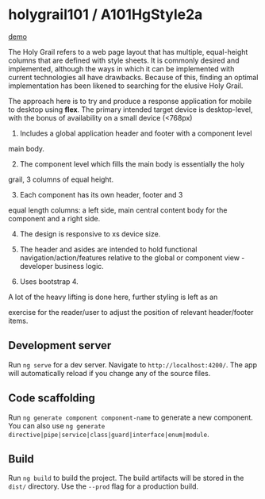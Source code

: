 # holygrail101 / A101HgStyle2a

[demo](https://holygrail101.herokuapp.com)

The Holy Grail refers to a web page layout that has multiple, equal-height columns that are defined with style sheets. It is commonly desired and implemented, although the ways in which it can be implemented with current technologies all have drawbacks. Because of this, finding an optimal implementation has been likened to searching for the elusive Holy Grail.

The approach here is to try and produce a response application for mobile to desktop using <b>flex</b>. The primary intended target device is desktop-level, with the bonus of availability on a small device (<768px)

1. Includes a global application header and footer with a component level

main body.

2. The component level which fills the main body is essentially the holy

grail, 3 columns of equal height.

3. Each component has its own header, footer and 3

equal length columns: a left side, main central content body for the component and a right side.

4. The design is responsive to xs device size.

5. The header and asides are intended to hold functional navigation/action/features relative to the global or component view - developer business logic.

6. Uses bootstrap 4.

A lot of the heavy lifting is done here, further styling is left as an

exercise for the reader/user to adjust the position of relevant header/footer items.

## Development server

  
Run `ng serve` for a dev server. Navigate to `http://localhost:4200/`. The app will automatically reload if you change any of the source files.

  
## Code scaffolding

Run `ng generate component component-name` to generate a new component. You can also use `ng generate directive|pipe|service|class|guard|interface|enum|module`.

  
## Build

Run `ng build` to build the project. The build artifacts will be stored in the `dist/` directory. Use the `--prod` flag for a production build.